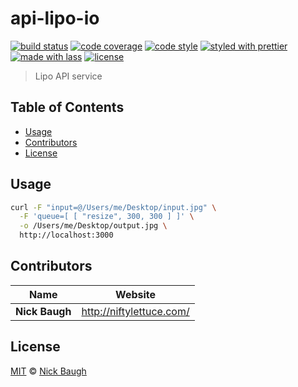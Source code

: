# api-lipo-io

[![build status](https://img.shields.io/travis/lipojs/api.lipo.io.svg)](https://travis-ci.org/lipojs/api.lipo.io)
[![code coverage](https://img.shields.io/codecov/c/github/lipojs/api.lipo.io.svg)](https://codecov.io/gh/lipojs/api.lipo.io)
[![code style](https://img.shields.io/badge/code_style-XO-5ed9c7.svg)](https://github.com/sindresorhus/xo)
[![styled with prettier](https://img.shields.io/badge/styled_with-prettier-ff69b4.svg)](https://github.com/prettier/prettier)
[![made with lass](https://img.shields.io/badge/made_with-lass-95CC28.svg)](https://lass.js.org)
[![license](https://img.shields.io/github/license/lipojs/api.lipo.io.svg)](LICENSE)

> Lipo API service


## Table of Contents

* [Usage](#usage)
* [Contributors](#contributors)
* [License](#license)


## Usage

```sh
curl -F "input=@/Users/me/Desktop/input.jpg" \
  -F 'queue=[ [ "resize", 300, 300 ] ]' \
  -o /Users/me/Desktop/output.jpg \
  http://localhost:3000
```


## Contributors

| Name           | Website                    |
| -------------- | -------------------------- |
| **Nick Baugh** | <http://niftylettuce.com/> |


## License

[MIT](LICENSE) © [Nick Baugh](http://niftylettuce.com/)


## 
